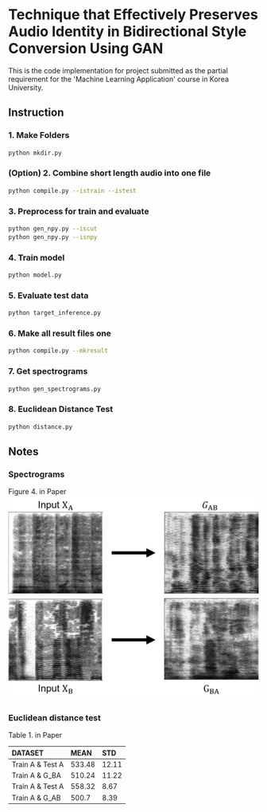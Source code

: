 # Technique that Effectively Preserves Audio Identity in Bidirectional Style Conversion Using GAN
This is the code implementation for project submitted as the partial requirement for the 'Machine Learning Application' course in Korea University.

## Instruction
### 1. Make Folders
```bash
python mkdir.py
```
### (Option) 2. Combine short length audio into one file
```bash
python compile.py --istrain --istest
```

### 3. Preprocess for train and evaluate
```bash
python gen_npy.py --iscut
python gen_npy.py --isnpy
```

### 4. Train model
```bash
python model.py
```

### 5. Evaluate test data
```bash
python target_inference.py
```

### 6. Make all result files one
```bash
python compile.py --mkresult
```

### 7. Get spectrograms
```bash
python gen_spectrograms.py
```

### 8. Euclidean Distance Test
```bash
python distance.py
```

## Notes
### Spectrograms
Figure 4. in Paper
![figure4](./figure1.png)

### Euclidean distance test
Table 1. in Paper

|DATASET         |MEAN  |STD  |
|:---------------|:-----|:----|
|Train A & Test A|533.48|12.11|
|Train A & G_BA  |510.24|11.22|
|Train A & Test A|558.32| 8.67|
|Train A & G_AB  |500.7 | 8.39|
